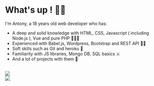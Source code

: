# What's up ! 👋🏻
I'm Antony, a 18 years old web developer who has: 

- A deep and solid knowledge with HTML, CSS, Javascript ( including Node.js ), Vue and pure PHP 👨🏻‍💻
- Experienced with Babel.js, Wordpress, Bootstrap and REST API 🐱‍👤
- Soft skills such as Git and heroku 🔁
- Familiarity with JS libraries, Mongo DB, SQL basics ⚔
- And a lot of projects with them 🔢
<br>
 <div style="width: 100%">
   <img style="min-width: 100%;" height:"100%" src="https://github-readme-stats.vercel.app/api?username=AntonyOnScript&show_icons=true&theme=github_dark&include_all_commits=true&count_private=true"/>
 </div>
 <div style="width: 100%">
   <img style="min-width: 100%;" height:"100%" src="https://github-readme-stats.vercel.app/api/top-langs/?username=AntonyOnScript&layout=compact&langs_count=7&theme=github_dark"/>
</div>
